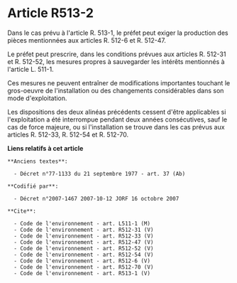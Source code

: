 # Article R513-2

Dans le cas prévu à l'article R. 513-1, le préfet peut exiger la production des pièces mentionnées aux articles R. 512-6 et
R. 512-47.

Le préfet peut prescrire, dans les conditions prévues aux articles R. 512-31 et R. 512-52, les mesures propres à sauvegarder
les intérêts mentionnés à l'article L. 511-1.

Ces mesures ne peuvent entraîner de modifications importantes touchant le gros-oeuvre de l'installation ou des changements
considérables dans son mode d'exploitation.

Les dispositions des deux alinéas précédents cessent d'être applicables si l'exploitation a été interrompue pendant deux
années consécutives, sauf le cas de force majeure, ou si l'installation se trouve dans les cas prévus aux articles R. 512-33,
R. 512-54 et R. 512-70.

**Liens relatifs à cet article**

	**Anciens textes**:

	  - Décret n°77-1133 du 21 septembre 1977 - art. 37 (Ab)

	**Codifié par**:

	  - Décret n°2007-1467 2007-10-12 JORF 16 octobre 2007

	**Cite**:

	  - Code de l'environnement - art. L511-1 (M)
	  - Code de l'environnement - art. R512-31 (V)
	  - Code de l'environnement - art. R512-33 (V)
	  - Code de l'environnement - art. R512-47 (V)
	  - Code de l'environnement - art. R512-52 (V)
	  - Code de l'environnement - art. R512-54 (V)
	  - Code de l'environnement - art. R512-6 (V)
	  - Code de l'environnement - art. R512-70 (V)
	  - Code de l'environnement - art. R513-1 (V)
